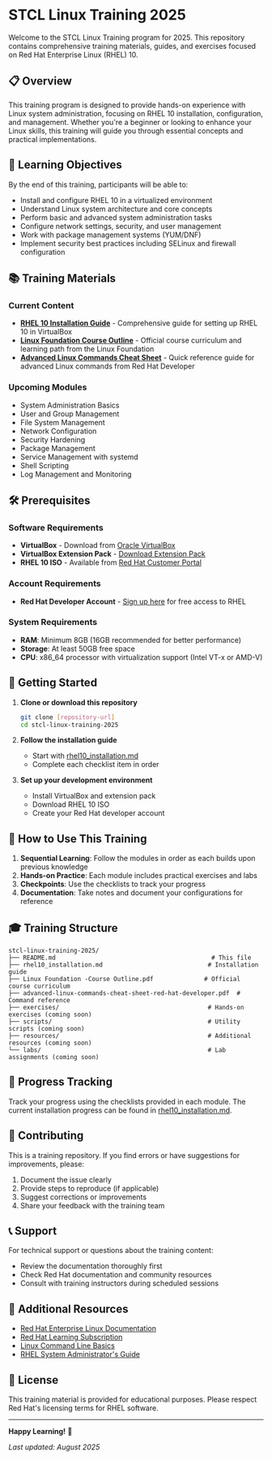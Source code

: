 # STCL Linux Training 2025

Welcome to the STCL Linux Training program for 2025. This repository contains comprehensive training materials, guides, and exercises focused on Red Hat Enterprise Linux (RHEL) 10.

## 📋 Overview

This training program is designed to provide hands-on experience with Linux system administration, focusing on RHEL 10 installation, configuration, and management. Whether you're a beginner or looking to enhance your Linux skills, this training will guide you through essential concepts and practical implementations.

## 🎯 Learning Objectives

By the end of this training, participants will be able to:

- Install and configure RHEL 10 in a virtualized environment
- Understand Linux system architecture and core concepts
- Perform basic and advanced system administration tasks
- Configure network settings, security, and user management
- Work with package management systems (YUM/DNF)
- Implement security best practices including SELinux and firewall configuration

## 📚 Training Materials

### Current Content

- **[RHEL 10 Installation Guide](rhel10_installation.md)** - Comprehensive guide for setting up RHEL 10 in VirtualBox
- **[Linux Foundation Course Outline](Linux%20Foundation%20-Course%20Outline.pdf)** - Official course curriculum and learning path from the Linux Foundation
- **[Advanced Linux Commands Cheat Sheet](advanced-linux-commands-cheat-sheet-red-hat-developer.pdf)** - Quick reference guide for advanced Linux commands from Red Hat Developer

### Upcoming Modules

- System Administration Basics
- User and Group Management
- File System Management
- Network Configuration
- Security Hardening
- Package Management
- Service Management with systemd
- Shell Scripting
- Log Management and Monitoring

## 🛠 Prerequisites

### Software Requirements

- **VirtualBox** - Download from [Oracle VirtualBox](https://www.virtualbox.org/wiki/Downloads)
- **VirtualBox Extension Pack** - [Download Extension Pack](https://download.virtualbox.org/virtualbox/7.2.0/Oracle_VirtualBox_Extension_Pack-7.2.0.vbox-extpack)
- **RHEL 10 ISO** - Available from [Red Hat Customer Portal](https://access.redhat.com/downloads/content/479/ver=/rhel---8/8.7/x86_64/product-software)

### Account Requirements

- **Red Hat Developer Account** - [Sign up here](https://developers.redhat.com/) for free access to RHEL

### System Requirements

- **RAM**: Minimum 8GB (16GB recommended for better performance)
- **Storage**: At least 50GB free space
- **CPU**: x86_64 processor with virtualization support (Intel VT-x or AMD-V)

## 🚀 Getting Started

1. **Clone or download this repository**
   ```bash
   git clone [repository-url]
   cd stcl-linux-training-2025
   ```

2. **Follow the installation guide**
   - Start with [rhel10_installation.md](rhel10_installation.md)
   - Complete each checklist item in order

3. **Set up your development environment**
   - Install VirtualBox and extension pack
   - Download RHEL 10 ISO
   - Create your Red Hat developer account

## 📖 How to Use This Training

1. **Sequential Learning**: Follow the modules in order as each builds upon previous knowledge
2. **Hands-on Practice**: Each module includes practical exercises and labs
3. **Checkpoints**: Use the checklists to track your progress
4. **Documentation**: Take notes and document your configurations for reference

## 🎓 Training Structure

```
stcl-linux-training-2025/
├── README.md                                           # This file
├── rhel10_installation.md                             # Installation guide
├── Linux Foundation -Course Outline.pdf              # Official course curriculum
├── advanced-linux-commands-cheat-sheet-red-hat-developer.pdf  # Command reference
├── exercises/                                         # Hands-on exercises (coming soon)
├── scripts/                                           # Utility scripts (coming soon)
├── resources/                                         # Additional resources (coming soon)
└── labs/                                              # Lab assignments (coming soon)
```

## 📝 Progress Tracking

Track your progress using the checklists provided in each module. The current installation progress can be found in [rhel10_installation.md](rhel10_installation.md).

## 🤝 Contributing

This is a training repository. If you find errors or have suggestions for improvements, please:

1. Document the issue clearly
2. Provide steps to reproduce (if applicable)
3. Suggest corrections or improvements
4. Share your feedback with the training team

## 📞 Support

For technical support or questions about the training content:

- Review the documentation thoroughly first
- Check Red Hat documentation and community resources
- Consult with training instructors during scheduled sessions

## 🔗 Additional Resources

- [Red Hat Enterprise Linux Documentation](https://access.redhat.com/documentation/en-us/red_hat_enterprise_linux/)
- [Red Hat Learning Subscription](https://www.redhat.com/en/services/training/learning-subscription)
- [Linux Command Line Basics](https://www.redhat.com/sysadmin/)
- [RHEL System Administrator's Guide](https://access.redhat.com/documentation/en-us/red_hat_enterprise_linux/9/html/system_administrators_guide/index)

## 📄 License

This training material is provided for educational purposes. Please respect Red Hat's licensing terms for RHEL software.

---

**Happy Learning!** 🐧

*Last updated: August 2025*
